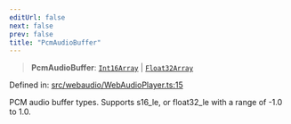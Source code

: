 ```yaml
---
editUrl: false
next: false
prev: false
title: "PcmAudioBuffer"
---
```


> **PcmAudioBuffer**: [`Int16Array`](https://developer.mozilla.org/docs/Web/JavaScript/Reference/Global_Objects/Int16Array) \| [`Float32Array`](https://developer.mozilla.org/docs/Web/JavaScript/Reference/Global_Objects/Float32Array)

Defined in: [src/webaudio/WebAudioPlayer.ts:15](https://github.com/jaames/flipnote.js/blob/fa9305c29e8ec1c9100d20a6b44d2fa614eb1888/src/webaudio/WebAudioPlayer.ts#L15)

PCM audio buffer types. Supports s16_le, or float32_le with a range of -1.0 to 1.0.
